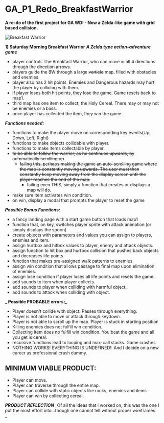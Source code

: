 # GA_P1_Redo_BreakfastWarrior
**A re-do of the first project for GA WDI - Now a Zelda-like game with grid based collision.**

![Breakfast Warrior](https://github.com/C-Abdulio/GA_P1_REDO_BreakfastWarrior/blob/master/WIREFRAME_BW_Redo_shortmap.png)

**1) Saturday Morning Breakfast Warrior**
**_A Zelda type action-adventure game_**
- player controls The Breakfast Warrior, who can move in all 4 directions through the direction arrows.
- players guide the BW through a large ~~verticle~~ map, filled with obstacles and enemies.
- player also has 2 hit points. Enemies and Dangerous hazards may hurt the player by colliding with them.
- if player loses both hit points, they lose the game. Game resets back to map1.
- third map has one item to collect, the Holy Cereal. There may or may not be enemies or a boss.
- once player has collected the item, they win the game.

**_Functions needed:_**
- functions to make the player move on corresponding key events(Up, Down, Left, Right)
- functions to make objects collidable with player.
- functions to make items collectable by player.
- ~~to be able to follow the warrior, as he continues upwards, by automatically scrolling up~~
  - ~~failing this, perhaps making the game an auto-scrolling game where the map is constantly moving upwards. The user must then constantly keep moving away from the display screen until the player reaches the end of the map.~~
    - failing even THIS, simply a function that creates or displays a map will do.
- make sure item activates win condition.
- on win, display a modal that prompts the player to reset the game

**_Possible Bonus Functions:_**
- a fancy landing page with a start game button that loads map1
- function that, on key, switches player sprite with attack animation (or simply displays the spoon).
- create objects with parameters and values you can assign to players, enemies and item.
- assign hurtbox and hitbox values to player, enemy and attack objects.
- assign function to hit box and hurtbox collision that pushes back objects and decreases life points.
- function that makes pre-assigned walk patterns to enemies.
- assign win condition that allows passage to final map upon elimination of enemies.
- assign lose condition if player loses all life points and resets the game.
- add sounds to item when player collects.
- add sounds to player when colliding with harmful object.
- add sounds to attack when colliding with object.


**_ ~~Possible~~ PROBABLE errors:_**
- Player doesn't collide with object. Passes through everything.
- Player is not able to move or attack through keydown.
- Player is not able to scroll up the map. Player is stuck in starting position
- Killing enemies does not fulfill win condition.
- Collecting item does no fulfill win condition. You beat the game and all you get is cereal.
- recursive functions lead to looping and max-call stacks. Game crashes
- NOTHING WORKS! EVERYTHING IS UNDEFINED!! And I decide on a new career as professional crash dummy.

## MINIMUM VIABLE PRODUCT:
- Player can move.
- Player can traverse through the entire map.
- Player can collide with static objects like rocks, enemies and items
- Player can win by collecting cereal.

_**PRODUCT REFLECTION**_
_Of all the ideas that I worked on, this was the one I put the most effort into...though one cannot tell without proper wireframes. _
